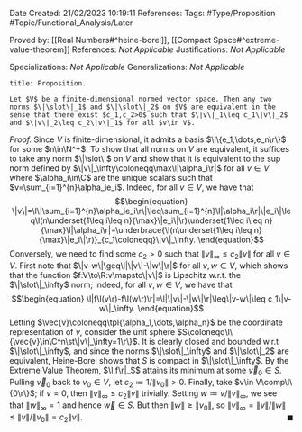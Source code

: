 <div class="topSpace"></div>

Date Created: 21/02/2023 10:19:11
References:
Tags: #Type/Proposition #Topic/Functional_Analysis/Later

Proved by: [[Real Numbers#^heine-borel]], [[Compact Space#^extreme-value-theorem]]
References: <i>Not Applicable</i>
Justifications: <i>Not Applicable</i>

Specializations: <i>Not Applicable</i>
Generalizations: <i>Not Applicable</i>

``` ad-Proposition
title: Proposition.

Let $V$ be a finite-dimensional normed vector space. Then any two norms $\|\slot\|_1$ and $\|\slot\|_2$ on $V$ are equivalent in the sense that there exist $c_1,c_2>0$ such that $\|v\|_1\leq c_1\|v\|_2$ and $\|v\|_2\leq c_2\|v\|_1$ for all $v\in V$.

```

<i>Proof.</i> Since $V$ is finite-dimensional, it admits a basis $\l\{e_1,\dots,e_n\r\}$ for some $n\in\N^+$. To show that all norms on $V$ are equivalent, it suffices to take any norm $\|\slot\|$ on $V$ and show that it is equivalent to the sup norm defined by $\|v\|_\infty\coloneqq\max\l|\alpha_i\r|$ for all $v\in V$ where $\alpha_i\in\C$ are the unique scalars such that $v=\sum_{i=1}^{n}\alpha_ie_i$. Indeed, for all $v\in V$, we have that
$$\begin{equation}
    \|v\|=\l\|\sum_{i=1}^{n}\alpha_ie_i\r\|\leq\sum_{i=1}^{n}\l|\alpha_i\r|\|e_i\|\leq\l(n\underset{1\leq i\leq n}{\max}\|e_i\|\r)\underset{1\leq i\leq n}{\max}\l|\alpha_i\r|=\underbrace{\l(n\underset{1\leq i\leq n}{\max}\|e_i\|\r)}_{c_1\coloneqq}\|v\|_\infty.
\end{equation}$$
Conversely, we need to find some $c_2>0$ such that $\|v\|_\infty\leq c_2\|v\|$ for all $v\in V$. First note that $\|v-w\|\geq\l|\|v\|-\|w\|\r|$ for all $v,w\in V$, which shows that the function $f:V\to\R:v\mapsto\|v\|$ is Lipschitz w.r.t. the $\|\slot\|_\infty$ norm; indeed, for all $v,w\in V$, we have that
$$\begin{equation}
    \l|f\l(v\r)-f\l(w\r)\r|=\l|\|v\|-\|w\|\r|\leq\|v-w\|\leq c_1\|v-w\|_\infty.
\end{equation}$$
Letting $\vec{v}\coloneqq\tpl{\alpha_1,\dots,\alpha_n}$ be the coordinate representation of $v$, consider the unit sphere $S\coloneqq\l\{\vec{v}\in\C^n\st\|v\|_\infty=1\r\}$. It is clearly closed and bounded w.r.t $\|\slot\|_\infty$, and since the norms $\|\slot\|_\infty$ and $\|\slot\|_2$ are equivalent, Heine-Borel shows that $S$ is compact in $\|\slot\|_\infty$. By the Extreme Value Theorem, $\l.f\r|_S$ attains its minimum at some $\vec{v}_0\in S$. Pulling $\vec{v}_0$ back to $v_0\in V$, let $c_2\coloneqq1/\|v_0\|>0$. Finally, take $v\in V\comp\l\{0\r\}$; if $v=0$, then $\|v\|_\infty\leq c_2\|v\|$ trivially. Setting $w\coloneqq v/\|v\|_\infty$, we see that $\|w\|_\infty=1$ and hence $\vec{w}\in S$. But then $\|w\|\geq\|v_0\|$, so $\|v\|_\infty=\|v\|/\|w\|\leq\|v\|/\|v_0\|=c_2\|v\|$.<span style="float:right;">$\blacksquare$</span>
